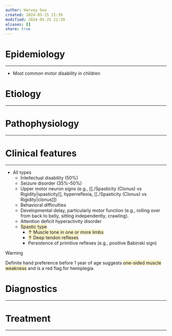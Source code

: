 ```yaml
---
author: Harvey Guo
created: 2024-05-25 21:39
modified: 2024-05-25 21:39
aliases: []
share: true
---
```

# Epidemiology
---
- Most common motor disability in children

# Etiology
---


# Pathophysiology
---


# Clinical features
---
- All types 
	- Intellectual disability (50%) 
	- Seizure disorder (35%–50%)
	- Upper motor neuron signs (e.g., [[./Spasticity (Clonus) vs Rigidity|spasticity]], hyperreflexia, [[./Spasticity (Clonus) vs Rigidity|clonus]])
	- Behavioral difficulties
	- Developmental delay, particularly motor function (e.g., rolling over from back to belly, sitting independently, crawling).
	- Attention deficit hyperactivity disorder
	- <span style="background:rgba(240, 200, 0, 0.2)">Spastic type</span>
		- <span style="background:rgba(240, 200, 0, 0.2)">↑ Muscle tone in one or more limbs </span>
		- <span style="background:rgba(240, 200, 0, 0.2)">↑ Deep tendon reflexes</span>
		- Persistence of primitive reflexes (e.g., positive Babinski sign) 

>[!warning] 
>Definite hand preference before 1 year of age suggests <span style="background:rgba(240, 200, 0, 0.2)">one-sided muscle weakness</span> and is a red flag for hemiplegia.

# Diagnostics
---


# Treatment
---

